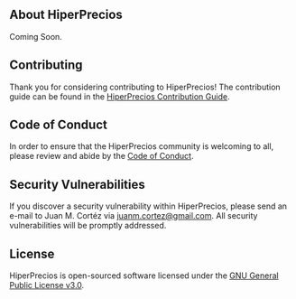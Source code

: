 ## About HiperPrecios

Coming Soon.

## Contributing

Thank you for considering contributing to HiperPrecios! The contribution guide can be found in the [HiperPrecios Contribution Guide](https://github.com/juanmcortez/HiperPreciosv1/blob/main/.github/CONTRIBUTING.md).

## Code of Conduct

In order to ensure that the HiperPrecios community is welcoming to all, please review and abide by the [Code of Conduct](https://github.com/juanmcortez/HiperPreciosv1/blob/main/.github/CODE_OF_CONDUCT.md).

## Security Vulnerabilities

If you discover a security vulnerability within HiperPrecios, please send an e-mail to Juan M. Cortéz via [juanm.cortez@gmail.com](mailto:juanm.cortez@gmail.com). All security vulnerabilities will be promptly addressed.

## License

HiperPrecios is open-sourced software licensed under the [GNU General Public License v3.0](https://github.com/juanmcortez/HiperPreciosv1/blob/main/LICENSE).

